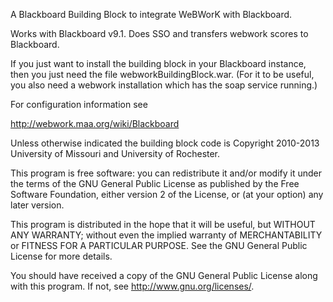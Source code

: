 A Blackboard Building Block to integrate WeBWorK with Blackboard.

Works with Blackboard v9.1. Does SSO and transfers webwork scores to Blackboard.

If you just want to install the building block in your Blackboard instance, then you just need the file webworkBuildingBlock.war.
(For it to be useful, you also need a webwork installation which has the soap service running.)

For configuration information see

http://webwork.maa.org/wiki/Blackboard

Unless otherwise indicated the building block code is Copyright 2010-2013 
University of Missouri and University of Rochester.

This program is free software: you can redistribute it and/or modify
it under the terms of the GNU General Public License as published by
the Free Software Foundation, either version 2 of the License, or
(at your option) any later version.

This program is distributed in the hope that it will be useful,
but WITHOUT ANY WARRANTY; without even the implied warranty of
MERCHANTABILITY or FITNESS FOR A PARTICULAR PURPOSE.  See the
GNU General Public License for more details.

You should have received a copy of the GNU General Public License
along with this program.  If not, see <http://www.gnu.org/licenses/>.
